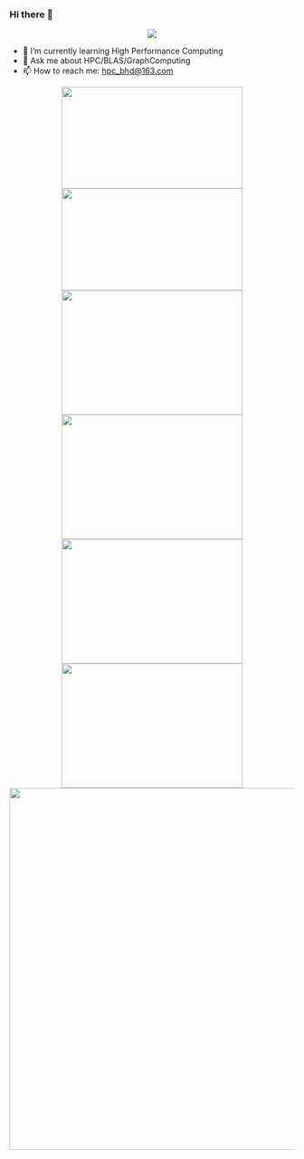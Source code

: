 ### Hi there 👋

<div align="center">
    <img  src="https://visitor-badge.glitch.me/badge?page_id=nulidangxueshen" />
</div>

<!--
**nulidangxueshen/nulidangxueshen** is a ✨ _special_ ✨ repository because its `README.md` (this file) appears on your GitHub profile.
Here are some ideas to get you started:
-->

- 🌱 I’m currently learning High Performance Computing
- 💬 Ask me about HPC/BLAS/GraphComputing
- 📫 How to reach me: hpc_bhd@163.com

<div align="center">
  <img height="180px" width="320px" src="https://github-readme-stats.vercel.app/api?username=nulidangxueshen&show_icons=true&&theme=radical&include_all_commits=true" />
  <img height="180px" width="320px" src="https://github-readme-stats.vercel.app/api/top-langs/?username=nulidangxueshen&layout=compact&theme=radical" />
  <img height="220px" width="320px" src="https://stats.justsong.cn/api/github?username=nulidangxueshen" />
  <img height="220px" width="320px" src="https://stats.justsong.cn/api/csdn?id=qq_29117927">
  <img height="220px" width="320px" src="https://stats.justsong.cn/api/zhihu?username=hpc_bhd" />
  <img height="220px" width="320px" src="https://stats.justsong.cn/api/nowcoder?id=4074620" />
</div>

<div align="center">
    <img width="640px" src="https://activity-graph.herokuapp.com/graph?username=nulidangxueshen&theme=xcode" />
</div>

